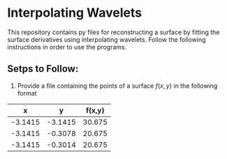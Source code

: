 # Interpolating Wavelets
This repository contains py files for reconstructing a surface by fitting the surface derivatives using interpolating wavelets. Follow the following instructions in order to use the programs.

## Setps to Follow:

1) Provide a file containing the points of a surface $f(x,y)$ in the following format
    
| x  | y | f(x,y) |
| ------------- | ------------- |------|
| -3.1415  | -3.1415  | 30.675 |
| -3.1415  | -0.3078  | 20.675 |
| -3.1415  | -0.3014  | 20.675 |

    
